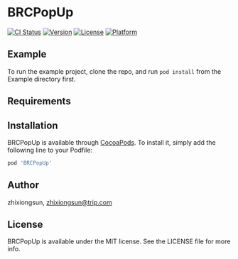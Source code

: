 # BRCPopUp

[![CI Status](https://img.shields.io/travis/zhixiongsun/BRCPopUp.svg?style=flat)](https://travis-ci.org/zhixiongsun/BRCPopUp)
[![Version](https://img.shields.io/cocoapods/v/BRCPopUp.svg?style=flat)](https://cocoapods.org/pods/BRCPopUp)
[![License](https://img.shields.io/cocoapods/l/BRCPopUp.svg?style=flat)](https://cocoapods.org/pods/BRCPopUp)
[![Platform](https://img.shields.io/cocoapods/p/BRCPopUp.svg?style=flat)](https://cocoapods.org/pods/BRCPopUp)

## Example

To run the example project, clone the repo, and run `pod install` from the Example directory first.

## Requirements

## Installation

BRCPopUp is available through [CocoaPods](https://cocoapods.org). To install
it, simply add the following line to your Podfile:

```ruby
pod 'BRCPopUp'
```

## Author

zhixiongsun, zhixiongsun@trip.com

## License

BRCPopUp is available under the MIT license. See the LICENSE file for more info.
